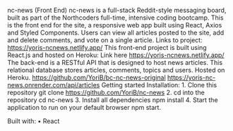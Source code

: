 nc-news (Front End)
nc-news is a full-stack Reddit-style messaging board, built as part of the Northcoders full-time, intensive coding bootcamp. This is the front end for the site, a responsive web app built using React, Axios and Styled Components. Users can view all articles posted to the site, add and delete comments, and vote on a single article.
Links to project: https://yoris-ncnews.netlify.app/
This front-end project is built using React.js and hosted on Heroku:
Link here https://yoris-ncnews.netlify.app/
The back-end is a RESTful API that is designed to host news articles. This relational database stores articles, comments, topics and users. Hosted on Heroku.
https://github.com/YoriB/bc-nc-news-original
https://yoris-nc-news.onrender.com/api/articles
Getting started
Installation: 1. Clone this repository
git clone https://github.com/YoriB/nc-news 2. cd into the repository
cd nc-news 3. Install all dependencies
npm install 4. Start the application to run on your default browser
npm start.

Built with:
• React
